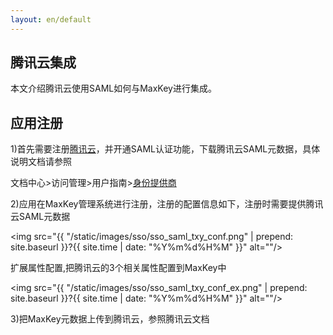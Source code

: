 ```yaml
---
layout: en/default
---
```

<h2>腾讯云集成</h2>
本文介绍腾讯云使用SAML如何与MaxKey进行集成。

<h2>应用注册</h2>

1)首先需要注册<a href="https://cloud.tencent.com/" target="_blank" >腾讯云</a>，并开通SAML认证功能，下载腾讯云SAML元数据，具体说明文档请参照

文档中心&gt;访问管理&gt;用户指南&gt;<a href="https://cloud.tencent.com/document/product/598/30283" target="_blank" >身份提供商 </a>

2)应用在MaxKey管理系统进行注册，注册的配置信息如下，注册时需要提供腾讯云SAML元数据

<img src="{{ "/static/images/sso/sso_saml_txy_conf.png" | prepend: site.baseurl }}?{{ site.time | date: "%Y%m%d%H%M" }}"  alt=""/>

扩展属性配置,把腾讯云的3个相关属性配置到MaxKey中

<img src="{{ "/static/images/sso/sso_saml_txy_conf_ex.png" | prepend: site.baseurl }}?{{ site.time | date: "%Y%m%d%H%M" }}"  alt=""/>

3)把MaxKey元数据上传到腾讯云，参照腾讯云文档